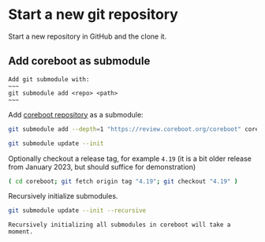 # Start a new git repository

Start a new repository in GitHub and the clone it.


## Add coreboot as submodule

```admonish tip
Add git submodule with:
~~~
git submodule add <repo> <path>
~~~
```

Add [coreboot repository](https://review.coreboot.org/admin/repos/coreboot,general) as a submodule:
```bash
git submodule add --depth=1 "https://review.coreboot.org/coreboot" coreboot
```

```bash
git submodule update --init
```

Optionally checkout a release tag, for example `4.19` (it is a bit older release from January 2023, but should suffice for demonstration)
```bash
( cd coreboot; git fetch origin tag "4.19"; git checkout "4.19" )
```

Recursively initialize submodules.

```bash
git submodule update --init --recursive
```

```admonish warning
Recursively initializing all submodules in coreboot will take a moment.
```

